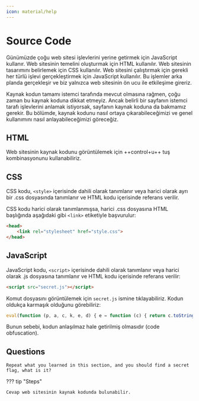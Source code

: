 ```yaml
---
icon: material/help
---
```


# Source Code

Günümüzde çoğu web sitesi işlevlerini yerine getirmek için JavaScript kullanır. Web sitesinin temelini oluşturmak için HTML kullanılır. Web sitesinin tasarımını belirlemek için CSS kullanılır. Web sitesini çalıştırmak için gerekli her türlü işlevi gerçekleştirmek için JavaScript kullanılır. Bu işlemler arka planda gerçekleşir ve biz yalnızca web sitesinin ön ucu ile etkileşime gireriz.

Kaynak kodun tamamı istemci tarafında mevcut olmasına rağmen, çoğu zaman bu kaynak koduna dikkat etmeyiz. Ancak belirli bir sayfanın istemci tarafı işlevlerini anlamak istiyorsak, sayfanın kaynak koduna da bakmamız gerekir. Bu bölümde, kaynak kodunu nasıl ortaya çıkarabileceğimizi ve genel kullanımını nasıl anlayabileceğimizi göreceğiz.

## HTML

Web sitesinin kaynak kodunu görüntülemek için ++control+u++ tuş kombinasyonunu kullanabiliriz.

## CSS

CSS kodu, `<style>` içerisinde dahili olarak tanımlanır veya harici olarak ayrı bir .css dosyasında tanımlanır ve HTML kodu içerisinde referans verilir.

CSS kodu harici olarak tanımlanmışsa, harici .css dosyasına HTML başlığında aşağıdaki gibi `<link>` etiketiyle başvurulur:

```html
<head>
    <link rel="stylesheet" href="style.css">
</head>
```

## JavaScript

JavaScript kodu, `<script>` içerisinde dahili olarak tanımlanır veya harici olarak .js dosyasına tanımlanır ve HTML kodu içerisinde referans verilir:

```html
<script src="secret.js"></script>
```

Komut dosyasını görüntülemek için `secret.js` ismine tıklayabiliriz. Kodun oldukça karmaşık olduğunu görebiliriz:

```javascript
eval(function (p, a, c, k, e, d) { e = function (c) { return c.toString(36) }; if (!''.replace(/^/, String)) { while (c--) { d[c.toString(a)] = k[c] || c.toString(a) } k = [function (e) { return d[e] }]; e = function () { return '\\w+' }; c = 1 }; while (c--) { if (k[c]) { p = p.replace(new RegExp('\\b' + e(c) + '\\b', 'g'), k[c]) } } return p }('g 4(){0 5="6{7!}";0 1=8 a();0 2="/9.c";1.d("e",2,f);1.b(3)}', 17, 17, 'var|xhr|url|null|generateSerial|flag|HTB|1_4m_7h3_53r14l_g3n3r470r|new|serial|XMLHttpRequest|send|php|open|POST|true|function'.split('|'), 0, {}))
```

Bunun sebebi, kodun anlaşılmaz hale getirilmiş olmasıdır (code obfuscation).

## Questions

```text
Repeat what you learned in this section, and you should find a secret flag, what is it?
```

??? tip "Steps"

    Cevap web sitesinin kaynak kodunda bulunabilir.
